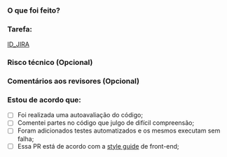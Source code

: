 ### O que foi feito?

<!-- [Descrição do foi feito, podendo organizar de forma mais livre] -->

### Tarefa:

<!-- [Mude o ID_JIRA para o prefixo da sua tarefa do jira] -->

[ID_JIRA](https://atlastechnologies.atlassian.net/browse/ID_JIRA)

### Risco técnico (Opcional)

<!-- [Avaliação geral do risco de mudança no nível do produto.] -->

### Comentários aos revisores (Opcional)

<!-- [Informações por pessoa sobre o que focar ou informações históricas para entender quem revisou e cobriu anteriormente. Ajude-os a obter contexto.] -->

### Estou de acordo que:

- [ ] Foi realizada uma autoavaliação do código;
- [ ] Comentei partes no código que julgo de difícil compreensão;
- [ ] Foram adicionados testes automatizados e os mesmos executam sem falha;
- [ ] Essa PR está de acordo com a [style guide](https://wiki.atlastechnol.com/pt-br/Documentacoes/Tecnologia/Chapters/Front-end/Padroes-de-Desenvolvimento/style-guide) de front-end;
